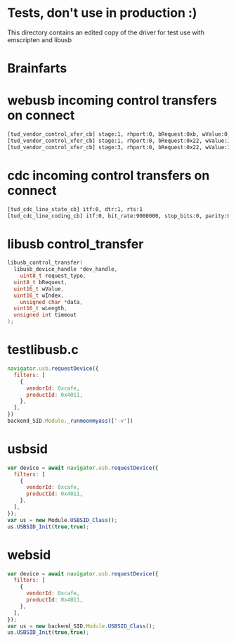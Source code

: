 # Tests, don't use in production :)
This directory contains an edited copy of the driver for test use with emscripten and libusb

# Brainfarts

# webusb incoming control transfers on connect

```sh
[tud_vendor_control_xfer_cb] stage:1, rhport:0, bRequest:0xb, wValue:0, wIndex:4, wLength:0, bmRequestType:1, type:0, recipient:1, direction:0
[tud_vendor_control_xfer_cb] stage:1, rhport:0, bRequest:0x22, wValue:1, wIndex:4, wLength:0, bmRequestType:21, type:1, recipient:1, direction:0
[tud_vendor_control_xfer_cb] stage:3, rhport:0, bRequest:0x22, wValue:1, wIndex:4, wLength:0, bmRequestType:21, type:1, recipient:1, direction:0
```

# cdc incoming control transfers on connect
```sh
[tud_cdc_line_state_cb] itf:0, dtr:1, rts:1
[tud_cdc_line_coding_cb] itf:0, bit_rate:9000000, stop_bits:0, parity:0, data_bits:8
```

# libusb control_transfer
```c
libusb_control_transfer(
  libusb_device_handle *dev_handle,
	uint8_t request_type, 
  uint8_t bRequest, 
  uint16_t wValue, 
  uint16_t wIndex,
	unsigned char *data, 
  uint16_t wLength, 
  unsigned int timeout
);
```

# testlibusb.c
```js
navigator.usb.requestDevice({
  filters: [
    {
      vendorId: 0xcafe,
      productId: 0x4011,
    },
  ],
})
backend_SID.Module._runmeonmyass(['-v'])
```

# usbsid
```js
var device = await navigator.usb.requestDevice({
  filters: [
    {
      vendorId: 0xcafe,
      productId: 0x4011,
    },
  ],
});
var us = new Module.USBSID_Class();
us.USBSID_Init(true,true);

```

# websid
```js
var device = await navigator.usb.requestDevice({
  filters: [
    {
      vendorId: 0xcafe,
      productId: 0x4011,
    },
  ],
});
var us = new backend_SID.Module.USBSID_Class();
us.USBSID_Init(true,true);
```
